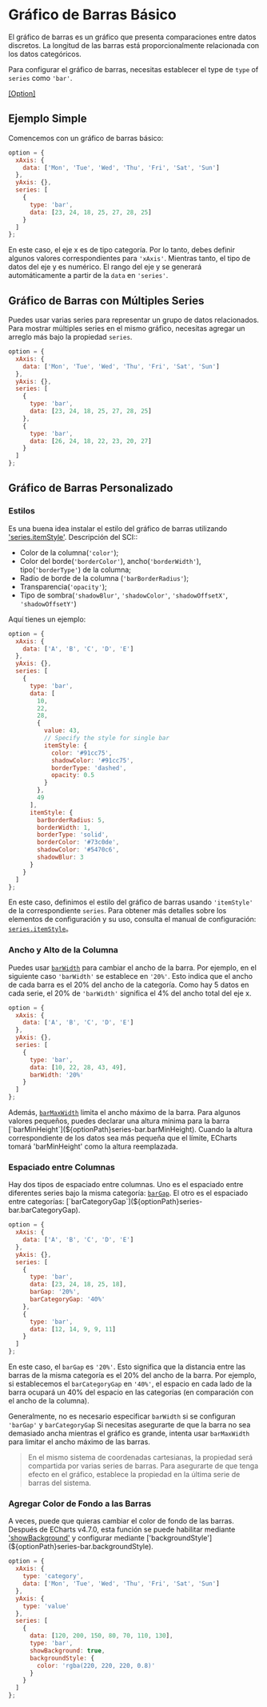 # Gráfico de Barras Básico

El gráfico de barras es un gráfico que presenta comparaciones entre datos discretos. La longitud de las barras está proporcionalmente relacionada con los datos categóricos.

Para configurar el gráfico de barras, necesitas establecer el type de `type` of `series` como `'bar'`.

[[Option]](${optionPath}series-bar)

## Ejemplo Simple

Comencemos con un gráfico de barras básico:

```js live
option = {
  xAxis: {
    data: ['Mon', 'Tue', 'Wed', 'Thu', 'Fri', 'Sat', 'Sun']
  },
  yAxis: {},
  series: [
    {
      type: 'bar',
      data: [23, 24, 18, 25, 27, 28, 25]
    }
  ]
};
```

En este caso, el eje x es de tipo categoría. Por lo tanto, debes definir algunos valores correspondientes para `'xAxis'`. Mientras tanto, el tipo de datos del eje y es numérico. El rango del eje y se generará automáticamente a partir de la `data` en `'series'`.

## Gráfico de Barras con Múltiples Series

Puedes usar varias series para representar un grupo de datos relacionados. Para mostrar múltiples series en el mismo gráfico, necesitas agregar un arreglo más bajo la propiedad `series`.

```js live
option = {
  xAxis: {
    data: ['Mon', 'Tue', 'Wed', 'Thu', 'Fri', 'Sat', 'Sun']
  },
  yAxis: {},
  series: [
    {
      type: 'bar',
      data: [23, 24, 18, 25, 27, 28, 25]
    },
    {
      type: 'bar',
      data: [26, 24, 18, 22, 23, 20, 27]
    }
  ]
};
```

## Gráfico de Barras Personalizado

### Estilos

Es una buena idea instalar el estilo del gráfico de barras utilizando  ['series.itemStyle'](${optionPath}series-bar.itemStyle). Descripción del SCI::

- Color de la columna(`'color'`);
- Color del borde(`'borderColor'`), ancho(`'borderWidth'`), tipo(`'borderType'`) de la columna;
- Radio de borde de la columna (`'barBorderRadius'`);
- Transparencia(`'opacity'`);
- Tipo de sombra(`'shadowBlur'`, `'shadowColor'`, `'shadowOffsetX'`, `'shadowOffsetY'`)

Aquí tienes un ejemplo:


```js live
option = {
  xAxis: {
    data: ['A', 'B', 'C', 'D', 'E']
  },
  yAxis: {},
  series: [
    {
      type: 'bar',
      data: [
        10,
        22,
        28,
        {
          value: 43,
          // Specify the style for single bar
          itemStyle: {
            color: '#91cc75',
            shadowColor: '#91cc75',
            borderType: 'dashed',
            opacity: 0.5
          }
        },
        49
      ],
      itemStyle: {
        barBorderRadius: 5,
        borderWidth: 1,
        borderType: 'solid',
        borderColor: '#73c0de',
        shadowColor: '#5470c6',
        shadowBlur: 3
      }
    }
  ]
};
```

En este caso, definimos el estilo del gráfico de barras usando `'itemStyle'` de la correspondiente  `series`. Para obtener más detalles sobre los elementos de configuración y su uso, consulta el manual de configuración: [`series.itemStyle`](${optionPath}series-bar.itemStyle)。

### Ancho y Alto de la Columna

Puedes usar  [`barWidth`](${optionPath}#series-bar.barWidth) para cambiar el ancho de la barra. Por ejemplo, en el siguiente caso `'barWidth'` se establece en  `'20%'`. Esto indica que el ancho de cada barra es el 20% del ancho de la categoría. Como hay 5 datos en cada serie, el 20% de `'barWidth'` significa el 4% del ancho total del eje x.

```js live
option = {
  xAxis: {
    data: ['A', 'B', 'C', 'D', 'E']
  },
  yAxis: {},
  series: [
    {
      type: 'bar',
      data: [10, 22, 28, 43, 49],
      barWidth: '20%'
    }
  ]
};
```

Además, [`barMaxWidth`](${optionPath}series-bar.barMaxWidth) limita el ancho máximo de la barra. Para algunos valores pequeños, puedes declarar una altura mínima para la barra [`barMinHeight`](${optionPath}series-bar.barMinHeight).  Cuando la altura correspondiente de los datos sea más pequeña que el límite, ECharts tomará 'barMinHeight' como la altura reemplazada.

### Espaciado entre Columnas

Hay dos tipos de espaciado entre columnas. Uno es el espaciado entre diferentes series bajo la misma categoría: [`barGap`](${optionPath}series-bar.barGap). El otro es el espaciado entre categorías: [`barCategoryGap`](${optionPath}series-bar.barCategoryGap).

```js live
option = {
  xAxis: {
    data: ['A', 'B', 'C', 'D', 'E']
  },
  yAxis: {},
  series: [
    {
      type: 'bar',
      data: [23, 24, 18, 25, 18],
      barGap: '20%',
      barCategoryGap: '40%'
    },
    {
      type: 'bar',
      data: [12, 14, 9, 9, 11]
    }
  ]
};
```

En este caso, el `barGap` es `'20%'`.  Esto significa que la distancia entre las barras de la misma categoría es el 20% del ancho de la barra. Por ejemplo, si establecemos el `barCategoryGap` en `'40%'`, el espacio en cada lado de la barra ocupará un 40% del espacio en las categorías (en comparación con el ancho de la columna).

Generalmente, no es necesario especificar  `barWidth` si se configuran `'barGap'` y `barCategoryGap` Si necesitas asegurarte de que la barra no sea demasiado ancha mientras el gráfico es grande, intenta usar `barMaxWidth` para limitar el ancho máximo de las barras.

> En el mismo sistema de coordenadas cartesianas, la propiedad será compartida por varias series de barras. Para asegurarte de que tenga efecto en el gráfico, establece la propiedad en la última serie de barras del sistema.

### Agregar Color de Fondo a las Barras

A veces, puede que quieras cambiar el color de fondo de las barras. Después de ECharts v4.7.0, esta función se puede habilitar mediante ['showBackground'](${optionPath}series-bar.showBackground) y configurar mediante ['backgroundStyle'](${optionPath}series-bar.backgroundStyle).

```js live
option = {
  xAxis: {
    type: 'category',
    data: ['Mon', 'Tue', 'Wed', 'Thu', 'Fri', 'Sat', 'Sun']
  },
  yAxis: {
    type: 'value'
  },
  series: [
    {
      data: [120, 200, 150, 80, 70, 110, 130],
      type: 'bar',
      showBackground: true,
      backgroundStyle: {
        color: 'rgba(220, 220, 220, 0.8)'
      }
    }
  ]
};
```
